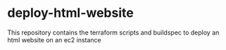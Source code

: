 # deploy-html-website
This repository contains the terraform scripts and buildspec to deploy an html website on an ec2 instance
